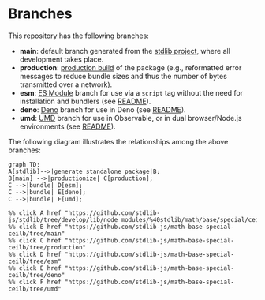 <!--

@license Apache-2.0

Copyright (c) 2022 The Stdlib Authors.

Licensed under the Apache License, Version 2.0 (the "License");
you may not use this file except in compliance with the License.
You may obtain a copy of the License at

    http://www.apache.org/licenses/LICENSE-2.0

Unless required by applicable law or agreed to in writing, software
distributed under the License is distributed on an "AS IS" BASIS,
WITHOUT WARRANTIES OR CONDITIONS OF ANY KIND, either express or implied.
See the License for the specific language governing permissions and
limitations under the License.

-->

# Branches

This repository has the following branches:

-   **main**: default branch generated from the [stdlib project][stdlib-url], where all development takes place.
-   **production**: [production build][production-url] of the package (e.g., reformatted error messages to reduce bundle sizes and thus the number of bytes transmitted over a network).
-   **esm**: [ES Module][esm-url] branch for use via a `script` tag without the need for installation and bundlers (see [README][esm-readme]).
-   **deno**: [Deno][deno-url] branch for use in Deno (see [README][deno-readme]).
-   **umd**: [UMD][umd-url] branch for use in Observable, or in dual browser/Node.js environments (see [README][umd-readme]).

The following diagram illustrates the relationships among the above branches:

```mermaid
graph TD;
A[stdlib]-->|generate standalone package|B;
B[main] -->|productionize| C[production];
C -->|bundle| D[esm];
C -->|bundle| E[deno];
C -->|bundle| F[umd];

%% click A href "https://github.com/stdlib-js/stdlib/tree/develop/lib/node_modules/%40stdlib/math/base/special/ceilb"
%% click B href "https://github.com/stdlib-js/math-base-special-ceilb/tree/main"
%% click C href "https://github.com/stdlib-js/math-base-special-ceilb/tree/production"
%% click D href "https://github.com/stdlib-js/math-base-special-ceilb/tree/esm"
%% click E href "https://github.com/stdlib-js/math-base-special-ceilb/tree/deno"
%% click F href "https://github.com/stdlib-js/math-base-special-ceilb/tree/umd"
```

[stdlib-url]: https://github.com/stdlib-js/stdlib/tree/develop/lib/node_modules/%40stdlib/math/base/special/ceilb
[production-url]: https://github.com/stdlib-js/math-base-special-ceilb/tree/production
[deno-url]: https://github.com/stdlib-js/math-base-special-ceilb/tree/deno
[deno-readme]: https://github.com/stdlib-js/math-base-special-ceilb/blob/deno/README.md
[umd-url]: https://github.com/stdlib-js/math-base-special-ceilb/tree/umd
[umd-readme]: https://github.com/stdlib-js/math-base-special-ceilb/blob/umd/README.md
[esm-url]: https://github.com/stdlib-js/math-base-special-ceilb/tree/esm
[esm-readme]: https://github.com/stdlib-js/math-base-special-ceilb/blob/esm/README.md
